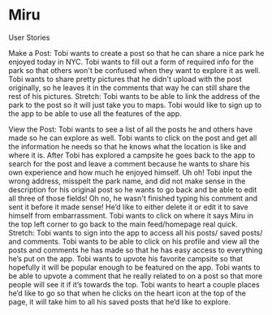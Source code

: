 # Miru


User Stories

Make a Post:
Tobi wants to create a post so that he can share a nice park he enjoyed today in NYC.
Tobi wants to fill out a form of required info for the park so that others won't be confused when they want to explore it as well. 
Tobi wants to share pretty pictures that he didn't upload with the post originally, so he leaves it in the comments that way he can still share the rest of his pictures.
Stretch:
Tobi wants to be able to link the address of the park to the post so it will just take you to maps.
Tobi would like to sign up to the app to be able to use all the features of the app.

View the Post:
Tobi wants to see a list of all the posts he and others have made so he can explore as well.
Tobi wants to click on the post and get all the information he needs so that he knows what the location is like and where it is. 
After Tobi has explored a campsite he goes back to the app to search for the post and leave a comment because he wants to share his own experience and how much he enjoyed himself.
Uh oh! Tobi input the wrong address, misspelt the park name, and did not make sense in the description for his original post so he wants to go back and be able to edit all three of those fields!
Oh no, he wasn't finished typing his comment and sent it before it made sense! He’d like to either delete it or edit it to save himself from embarrassment. 
Tobi wants to click on where it says Miru in the top left corner to go back to the main feed/homepage real quick. 
Stretch:
Tobi wants to sign into the app to access all his posts/ saved posts/ and comments.
Tobi wants to be able to click on his profile and view all the posts and comments he has made so that he has easy access to everything he’s put on the app.
Tobi wants to upvote his favorite campsite so that hopefully it will be popular enough to be featured on the app.
Tobi wants to be able to upvote a comment that he really related to on a post so that more people will see it if it’s towards the top.
Tobi wants to heart a couple places he’d like to go so that when he clicks on the heart icon at the top of the page, it will take him to all his saved posts that he’d like to explore. 
